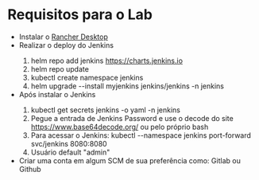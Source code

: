 # Requisitos para o Lab
- Instalar o [Rancher Desktop](https://docs.rancherdesktop.io/getting-started/installation/)
- Realizar o deploy do Jenkins 
  <hl>
    1. helm repo add jenkins https://charts.jenkins.io
    2. helm repo update
    3. kubectl create namespace jenkins
    4. helm upgrade --install myjenkins jenkins/jenkins -n jenkins
  </hl>
- Após instalar o Jenkins
  <hl> 
    1. kubectl get secrets jenkins -o yaml -n jenkins
    2. Pegue a entrada de Jenkins Password e use o decode do site https://www.base64decode.org/ ou pelo próprio bash
    3. Para acessar o Jenkins:  kubectl --namespace jenkins port-forward svc/jenkins 8080:8080
    4. Usuário default "admin"
  </hl>
- Criar uma conta em algum SCM de sua preferência como: Gitlab ou Github
    
